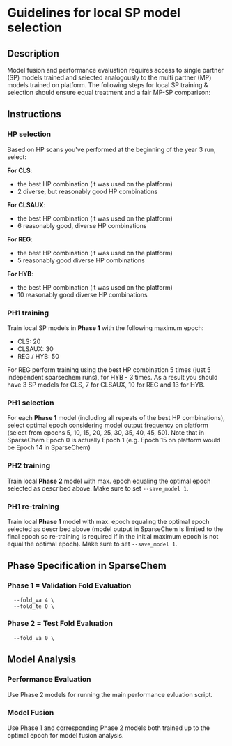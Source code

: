 # Guidelines for local SP model selection

## Description

Model fusion and performance evaluation requires access to single partner (SP) models trained and selected analogously to the multi partner (MP) models trained on platform.
The following steps for local SP training & selection should ensure equal treatment and a fair MP-SP comparison:

## Instructions

### HP selection

Based on HP scans you've performed at the beginning of the year 3 run, select:

**For CLS**:
- the best HP combination (it was used on the platform)
- 2 diverse, but reasonably good HP combinations

**For CLSAUX**:
- the best HP combination (it was used on the platform)
- 6 reasonably good, diverse HP combinations

**For REG**:
- the best HP combination (it was used on the platform)
- 5 reasonably good diverse HP combinations

**For HYB**:
- the best HP combination (it was used on the platform)
- 10 reasonably good diverse HP combinations

### PH1 training

Train local SP models in **Phase 1** with the following maximum epoch:

- CLS: 20
- CLSAUX: 30
- REG / HYB: 50

For REG perform training using the best HP combination 5 times (just 5 independent sparsechem runs), for HYB - 3 times. As a result you should have 3 SP models for CLS, 7 for CLSAUX, 10 for REG and 13 for HYB.

### PH1 selection

For each **Phase 1** model (including all repeats of the best HP combinations), select optimal epoch considering model output frequency on platform (select from epochs 5, 10, 15, 20, 25, 30, 35, 40, 45, 50).
Note that in SparseChem Epoch 0 is actually Epoch 1 (e.g. Epoch 15 on platform would be Epoch 14 in SparseChem)

### PH2 training

Train local **Phase 2** model with max. epoch equaling the optimal epoch selected as described above. Make sure to set `--save_model 1`.

### PH1 re-training

Train local **Phase 1** model with max. epoch equaling the optimal epoch selected as described above (model output in SparseChem is limited to the final epoch so re-training is required if in the initial maximum epoch is not equal the optimal epoch). Make sure to set `--save_model 1`.

## Phase Specification in SparseChem

### Phase 1 = Validation Fold Evaluation

```
  --fold_va 4 \ 
  --fold_te 0 \ 
```

### Phase 2 = Test Fold Evaluation

```
  --fold_va 0 \
```

## Model Analysis

### Performance Evaluation

Use Phase 2 models for running the main performance evluation script.

### Model Fusion

Use Phase 1 and corresponding Phase 2 models both trained up to the optimal epoch for model fusion analysis.

